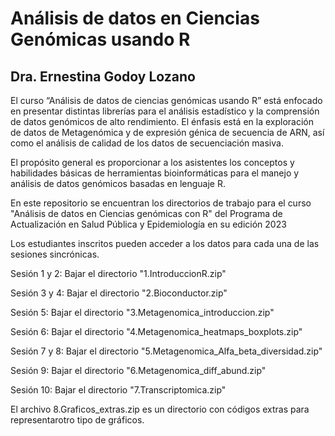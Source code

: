 # Análisis de datos en Ciencias Genómicas usando R
## Dra. Ernestina Godoy Lozano

El curso “Análisis de datos de ciencias genómicas usando R” está enfocado en presentar distintas librerías para el análisis estadístico y la comprensión de datos genómicos de alto rendimiento. El énfasis está en la exploración de datos de Metagenómica y de expresión génica de secuencia de ARN, así como el análisis de calidad de los datos de secuenciación masiva.

El propósito general es proporcionar a los asistentes los conceptos y habilidades básicas de herramientas bioinformáticas para el manejo y análisis de datos genómicos basadas en lenguaje R.

En este repositorio se encuentran los directorios de trabajo para el curso "Análisis de datos en Ciencias genómicas con R" del Programa de Actualización en Salud Pública y Epidemiología en su edición 2023

Los estudiantes inscritos pueden acceder a los datos para cada una de las sesiones sincrónicas.

Sesión 1 y 2: Bajar el directorio "1.IntroduccionR.zip"

Sesión 3 y 4: Bajar el directorio "2.Bioconductor.zip"

Sesión 5: Bajar el directorio "3.Metagenomica_introduccion.zip"

Sesión 6: Bajar el directorio "4.Metagenomica_heatmaps_boxplots.zip"

Sesión 7 y 8: Bajar el directorio "5.Metagenomica_Alfa_beta_diversidad.zip"

Sesión 9: Bajar el directorio "6.Metagenomica_diff_abund.zip"

Sesión 10: Bajar el directorio "7.Transcriptomica.zip"

El archivo 8.Graficos_extras.zip es un directorio con códigos extras para representarotro tipo de gráficos.
